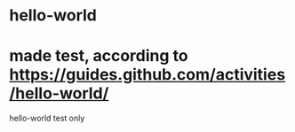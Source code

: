 # hello-world   

# made test, according to https://guides.github.com/activities/hello-world/

hello-world test only

